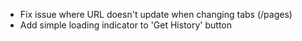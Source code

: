 - Fix issue where URL doesn't update when changing tabs (/pages)
- Add simple loading indicator to 'Get History' button
